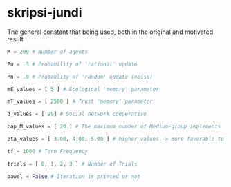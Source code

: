 # skripsi-jundi
The general constant that being used, both in the original and motivated result

```python
M = 200 # Number of agents

Pu = .3 # Probability of 'rational' update

Pn = .0 # Probablity of 'random' update (noise)

mE_values = [ 5 ] # Ecological 'memory' parameter

mT_values = [ 2500 ] # Trust 'memory' parameter

d_values = [.99] # Social network cooperative

cap_M_values = [ 20 ] # The maximum number of Medium-group implements

eta_values = [ 3.00, 4.00, 5.00 ] # higher values -> more favorable to Large-group hunting

tf = 1000 # Term Frequency

trials = [ 0, 1, 2, 3 ] # Number of Trials

bawel = False # Iteration is printed or not
```

